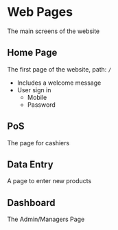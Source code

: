 # Web Pages

The main screens of the website

## Home Page

The first page of the website, path: `/`

- Includes a welcome message
- User sign in
  - Mobile
  - Password

## PoS

The page for cashiers

## Data Entry

A page to enter new products

## Dashboard

The Admin/Managers Page
